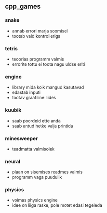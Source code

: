 ## cpp_games

### snake
 * annab errori marja soomisel
 * tootab vaid kontrolleriga
### tetris
 * teoorias programm valmis
 * errorite tottu ei toota nagu uldse eriti
### engine
 * library mida koik mangud kasutavad
 * edastab inputi
 * tootav graafiline liides
### kuubik
 * saab poordeid ette anda
 * saab antud hetke valja printida
### minesweeper
 * teadmatta valmisolek
### neural
 * plaan on sisemises readmes valmis
 * programm vaga puudulik
### physics
 * voimas physics engine
 * idee on liiga raske, pole motet edasi tegeleda